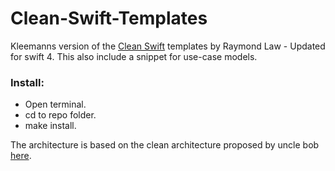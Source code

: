 # Clean-Swift-Templates

Kleemanns version of the [Clean Swift](http://clean-swift.com) templates by Raymond Law - Updated for swift 4. 
This also include a snippet for use-case models. 

### Install:
* Open terminal.
* cd to repo folder.
* make install.

The architecture is based on the clean architecture proposed by uncle bob [here](https://8thlight.com/blog/uncle-bob/2012/08/13/the-clean-architecture.html). 
